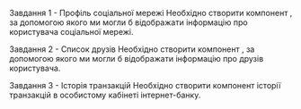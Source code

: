 Завдання 1 - Профіль соціальної мережі
Необхідно створити компонент <Profile>, за допомогою якого ми могли б відображати інформацію про користувача соціальної мережі.

Завдання 2 - Список друзів
Необхідно створити компонент <FriendList>, за допомогою якого ми могли б відображати інформацію про друзів користувача.

Завдання 3 - Історія транзакцій
Необхідно створити компонент історії транзакцій в особистому кабінеті інтернет-банку.
